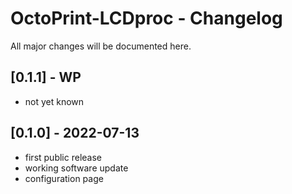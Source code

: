 # OctoPrint-LCDproc - Changelog

All major changes will be documented here.

## [0.1.1] - WP
- not yet known

## [0.1.0] - 2022-07-13
- first public release
- working software update
- configuration page
